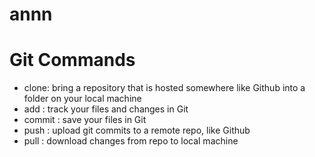 # annn

# Git Commands
- clone: bring a repository that is hosted somewhere like Github into a folder on your local machine
- add : track your files and changes in Git
- commit : save your files in Git
- push : upload git commits to a remote repo, like Github
- pull : download changes from repo to local machine


